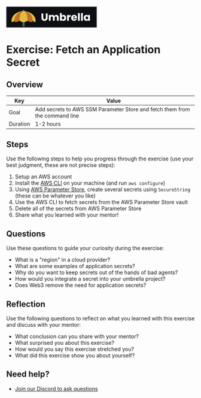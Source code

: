 <a href="../../overview/README.md#umbrella-project"><img src="../umbrella.svg" alt="Umbrella project"></a>

# Exercise: Fetch an Application Secret

## Overview

| Key | Value |
| --- | --- |
| Goal | Add secrets to AWS SSM Parameter Store and fetch them from the command line |
| Duration | 1-2 hours |


## Steps

Use the following steps to help you progress through the exercise (use your best judgment, these are not precise steps):

1. Setup an AWS account
2. Install the [AWS CLI](https://aws.amazon.com/cli/) on your machine (and run `aws configure`)
3. Using [AWS Parameter Store](https://console.aws.amazon.com/systems-manager/parameters/?region=us-east-1&tab=Table), create several secrets using `SecureString` (these can be whatever you like)
4. Use the AWS CLI to fetch secrets from the AWS Parameter Store vault
5. Delete all of the secrets from AWS Parameter Store
6. Share what you learned with your mentor!

## Questions

Use these questions to guide your curiosity during the exercise:

- What is a "region" in a cloud provider?
- What are some examples of application secrets?
- Why do you want to keep secrets out of the hands of bad agents?
- How would you integrate a secret into your umbrella project?
- Does Web3 remove the need for application secrets?

## Reflection

Use the following questions to reflect on what you learned with this exercise and discuss with your mentor:

- What conclusion can you share with your mentor?
- What surprised you about this exercise?
- How would you say this exercise stretched you? 
- What did this exercise show you about yourself?

## Need help?

- [Join our Discord to ask questions](https://discord.gg/bDVYvG3Czd)
